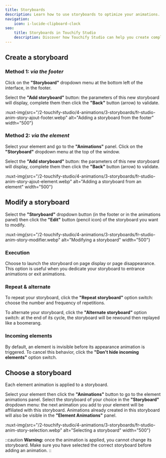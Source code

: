 ```yaml
---
title: Storyboards
description: Learn how to use storyboards to optimize your animations.
navigation:
    icon: i-lucide-clipboard-clock
seo:
    title: Storyboards in Touchify Studio
    description: Discover how Touchify Studio can help you create complex animations using storyboards.
---
```


## Create a storyboard

### Method 1: *via the footer*

Click on the **"Storyboard"** dropdown menu at the bottom left of the interface, in the footer.

Select the **"Add storyboard"** button: the parameters of this new storyboard will display, complete them then click the **"Back"** button (arrow) to validate.

:nuxt-img{src="/2-touchify-studio/4-animations/3-storyboards/fr-studio-anim-story-ajout-footer.webp" alt="Adding a storyboard from the footer" width="500"}

### Method 2: *via the element*

Select your element and go to the **"Animations"** panel. Click on the **"Storyboard"** dropdown menu at the top of the window.

Select the **"Add storyboard"** button: the parameters of this new storyboard will display, complete them then click the **"Back"** button (arrow) to validate.

:nuxt-img{src="/2-touchify-studio/4-animations/3-storyboards/fr-studio-anim-story-ajout-element.webp" alt="Adding a storyboard from an element" width="500"}

## Modify a storyboard

Select the **"Storyboard"** dropdown button (in the footer or in the animations panel) then click the **"Edit"** button (pencil icon) of the storyboard you want to modify.

:nuxt-img{src="/2-touchify-studio/4-animations/3-storyboards/fr-studio-anim-story-modifier.webp" alt="Modifying a storyboard" width="500"}

### Execution

Choose to launch the storyboard on page display or page disappearance. This option is useful when you dedicate your storyboard to entrance animations or exit animations.

### Repeat & alternate

To repeat your storyboard, click the **"Repeat storyboard"** option switch: choose the number and frequency of repetitions.

To alternate your storyboard, click the **"Alternate storyboard"** option switch: at the end of its cycle, the storyboard will be rewound then replayed like a boomerang.

### Incoming elements

By default, an element is invisible before its appearance animation is triggered.
To cancel this behavior, click the **"Don't hide incoming elements"** option switch.

## Choose a storyboard

Each element animation is applied to a storyboard.

Select your element then click the **"Animations"** button to go to the element animations panel.
Select the storyboard of your choice in the **"Storyboard"** dropdown menu: the next animation you add to your element will be affiliated with this storyboard.
Animations already created in this storyboard will also be visible in the **"Element Animations"** panel.

:nuxt-img{src="/2-touchify-studio/4-animations/3-storyboards/fr-studio-anim-story-selection.webp" alt="Selecting a storyboard" width="500"}

::caution
**Warning:** once the animation is applied, you cannot change its storyboard. Make sure you have selected the correct storyboard before adding an animation.
::
